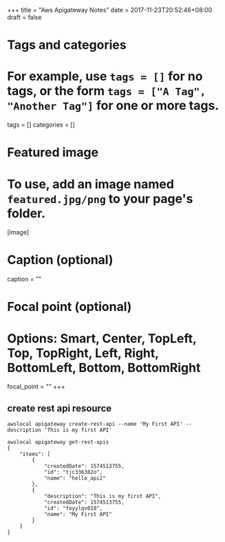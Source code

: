 +++
title = "Aws Apigateway Notes"
date = 2017-11-23T20:52:46+08:00
draft = false

# Tags and categories
# For example, use `tags = []` for no tags, or the form `tags = ["A Tag", "Another Tag"]` for one or more tags.
tags = []
categories = []

# Featured image
# To use, add an image named `featured.jpg/png` to your page's folder. 
[image]
  # Caption (optional)
  caption = ""

  # Focal point (optional)
  # Options: Smart, Center, TopLeft, Top, TopRight, Left, Right, BottomLeft, Bottom, BottomRight
  focal_point = ""
+++


## create rest api resource

```
awslocal apigateway create-rest-api --name 'My First API' --description 'This is my first API'
```

```
awslocal apigateway get-rest-apis                                         {
    "items": [
        {
            "createdDate": 1574513755,
            "id": "tjc336382o",
            "name": "hello_api2"
        },
        {
            "description": "This is my first API",
            "createdDate": 1574513755,
            "id": "foyylqv018",
            "name": "My First API"
        }
    ]
}

```